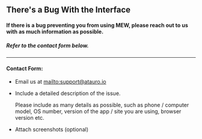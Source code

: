 ## There's a Bug With the Interface

#### If there is a bug preventing you from using MEW, please reach out to us with as much information as possible.

##### Refer to the contact form below.

***

#### Contact Form:

* Email us at <mailto:support@atauro.io>

* <p>Include a detailed description of the issue.</p>
  <note>Please include as many details as possible, such as phone / computer model, OS number, version of the app / site you are using, browser version etc.</note>

* Attach screenshots (optional)
